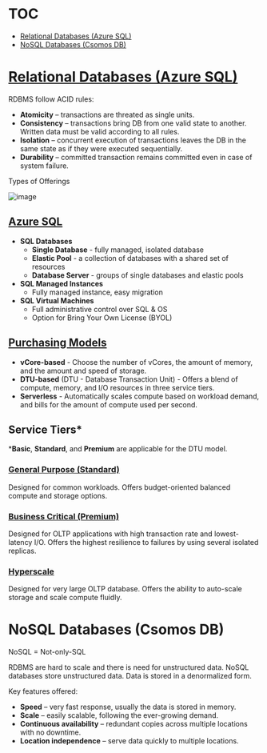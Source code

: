 # TOC

- [Relational Databases (Azure SQL)](#relational-Databases-azure-SQL)
- [NoSQL Databases (Csomos DB)](#nosql-databases-cosmos-db)



# [Relational Databases (Azure SQL)](https://azure.microsoft.com/en-us/product-categories/databases/)

RDBMS follow ACID rules:

- **Atomicity** – transactions are threated as single units.
- **Consistency** – transactions bring DB from one valid state to another. Written data must be valid according to all rules.
- **Isolation** – concurrent execution of transactions leaves the DB in the same state as if they were executed sequentially.
- **Durability** – committed transaction remains committed even in case of system failure.

Types of Offerings

![image](https://user-images.githubusercontent.com/34960418/153888078-c18046fb-7904-441d-9676-e3d5b7b34a1f.png)

## [Azure SQL](https://docs.microsoft.com/en-us/azure/sql-database/)

- **SQL Databases**
  - **Single Database** - fully managed, isolated database
  - **Elastic Pool** - a collection of databases with a shared set of resources
  - **Database Server** - groups of single databases and elastic pools
- **SQL Managed Instances**
  - Fully managed instance, easy migration
- **SQL Virtual Machines**
  - Full administrative control over SQL & OS
  - Option for Bring Your Own License (BYOL)

## [Purchasing Models](https://docs.microsoft.com/en-us/azure/sql-database/sql-database-purchase-models)

 - **vCore-based** - Choose the number of vCores, the amount of memory, and the amount and speed of storage.
 - **DTU-based** (DTU - Database Transaction Unit) - Offers a blend of compute, memory, and I/O resources in three service tiers.
 - **Serverless** - Automatically scales compute based on workload demand, and bills for the amount of compute used per second.

## Service Tiers*

\***Basic**, **Standard**, and **Premium** are applicable for the DTU model.

### [General Purpose (Standard)](https://docs.microsoft.com/en-us/azure/azure-sql/database/service-tier-general-purpose)

Designed for common workloads. Offers budget-oriented balanced compute and storage options.

### [Business Critical (Premium)](https://docs.microsoft.com/en-us/azure/azure-sql/database/service-tier-business-critical)

Designed for OLTP applications with high transaction rate and lowest-latency I/O. Offers the highest resilience to failures by using several isolated replicas.

### [Hyperscale](https://docs.microsoft.com/en-us/azure/azure-sql/database/service-tier-hyperscale)

Designed for very large OLTP database. Offers the ability to auto-scale storage and scale compute fluidly.



# NoSQL Databases (Csomos DB)

NoSQL = Not-only-SQL

RDBMS are hard to scale and there is need for unstructured data. NoSQL databases store unstructured data. Data is stored in a denormalized form.

Key features offered:
 - **Speed** – very fast response, usually the data is stored in memory.
 - **Scale** – easily scalable, following the ever-growing demand.
 - **Continuous availability** – redundant copies across multiple locations with no downtime.
 - **Location independence** – serve data quickly to multiple locations.



